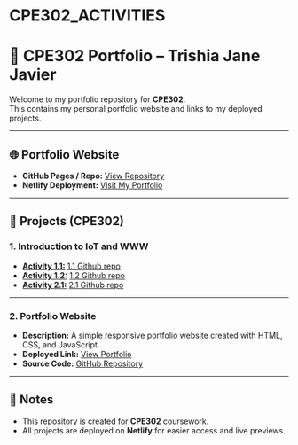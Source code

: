 # CPE302_ACTIVITIES

# 📌 CPE302 Portfolio – Trishia Jane Javier

Welcome to my portfolio repository for **CPE302**.  
This contains my personal portfolio website and links to my deployed projects.

---

## 🌐 Portfolio Website
- **GitHub Pages / Repo:** [View Repository](https://github.com/tijeyy/)  
- **Netlify Deployment:** [Visit My Portfolio](https://tijeyyy.netlify.app/)

---

## 📂 Projects (CPE302)

### 1. Introduction to IoT and WWW
- [**Activity 1.1:**](https://cpe302act1-1.netlify.app/) [1.1 Github repo](https://github.com/tijeyy/cpe302_act1.1)
- [**Activity 1.2:**](https://cpe302act1-2.netlify.app/) [1.2 Github repo ](https://github.com/tijeyy/cpe302_act1.2)
- [**Activity 2.1:**](https://cpe302act2-1.netlify.app/) [2.1 Github repo](https://github.com/tijeyy/cpe302_act2.1)

---

### 2. Portfolio Website
- **Description:** A simple responsive portfolio website created with HTML, CSS, and JavaScript.  
- **Deployed Link:** [View Portfolio]([https://your-netlify-link.netlify.app](https://tijeyyy.netlify.app/))  
- **Source Code:** [GitHub Repository](https://github.com/tijeyy/CPE302_ACTIVITIES)

---

## 📝 Notes
- This repository is created for **CPE302** coursework.  
- All projects are deployed on **Netlify** for easier access and live previews.  
